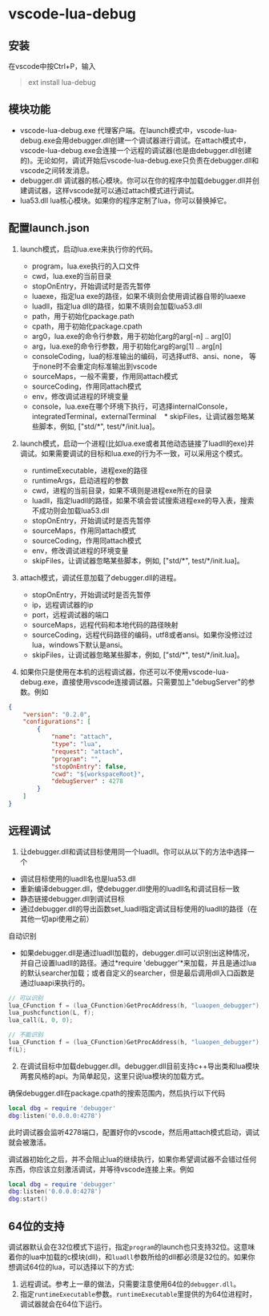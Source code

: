 # vscode-lua-debug

## 安装
在vscode中按Ctrl+P，输入
> ext install lua-debug

## 模块功能
* vscode-lua-debug.exe 代理客户端。在launch模式中，vscode-lua-debug.exe会用debugger.dll创建一个调试器进行调试。在attach模式中，vscode-lua-debug.exe会连接一个远程的调试器(也是由debugger.dll创建的)。无论如何，调试开始后vscode-lua-debug.exe只负责在debugger.dll和vscode之间转发消息。
* debugger.dll 调试器的核心模块。你可以在你的程序中加载debugger.dll并创建调试器，这样vscode就可以通过attach模式进行调试。
* lua53.dll lua核心模块。如果你的程序定制了lua，你可以替换掉它。

## 配置launch.json

1. launch模式，启动lua.exe来执行你的代码。

    * program，lua.exe执行的入口文件 
    * cwd，lua.exe的当前目录
    * stopOnEntry，开始调试时是否先暂停
    * luaexe，指定lua exe的路径，如果不填则会使用调试器自带的luaexe
    * luadll，指定lua dll的路径，如果不填则会加载lua53.dll
    * path，用于初始化package.path
    * cpath，用于初始化package.cpath
    * arg0，lua.exe的命令行参数，用于初始化arg的arg[-n] .. arg[0]
    * arg，lua.exe的命令行参数，用于初始化arg的arg[1] .. arg[n]
    * consoleCoding，lua的标准输出的编码，可选择utf8、ansi、none， 等于none时不会重定向标准输出到vscode
    * sourceMaps，一般不需要，作用同attach模式
    * sourceCoding，作用同attach模式
    * env，修改调试进程的环境变量
    * console，lua.exe在哪个环境下执行，可选择internalConsole，integratedTerminal，externalTerminal
    * skipFiles，让调试器忽略某些脚本，例如, ["std/\*", test/\*/init.lua]。

2. launch模式，启动一个进程(比如lua.exe或者其他动态链接了luadll的exe)并调试。如果需要调试的目标和lua.exe的行为不一致，可以采用这个模式。

    * runtimeExecutable，进程exe的路径
    * runtimeArgs，启动进程的参数
    * cwd，进程的当前目录，如果不填则是进程exe所在的目录
    * luadll，指定luadll的路径，如果不填会尝试搜索进程exe的导入表，搜索不成功则会加载lua53.dll
    * stopOnEntry，开始调试时是否先暂停
    * sourceMaps，作用同attach模式
    * sourceCoding，作用同attach模式
    * env，修改调试进程的环境变量
    * skipFiles，让调试器忽略某些脚本，例如, ["std/\*", test/\*/init.lua]。

3. attach模式，调试任意加载了debugger.dll的进程。

    * stopOnEntry，开始调试时是否先暂停
    * ip，远程调试器的ip
    * port，远程调试器的端口
    * sourceMaps，远程代码和本地代码的路径映射
    * sourceCoding，远程代码路径的编码，utf8或者ansi。如果你没修过过lua，windows下默认是ansi。
    * skipFiles，让调试器忽略某些脚本，例如, ["std/\*", test/\*/init.lua]。

4. 如果你只是使用在本机的远程调试器，你还可以不使用vscode-lua-debug.exe，直接使用vscode连接调试器。只需要加上"debugServer"的参数。例如

```json
{
    "version": "0.2.0",
    "configurations": [
        {
            "name": "attach",
            "type": "lua",
            "request": "attach",
            "program": "",
            "stopOnEntry": false,
            "cwd": "${workspaceRoot}",
            "debugServer" : 4278
        }
    ]
}
```

## 远程调试

1. 让debugger.dll和调试目标使用同一个luadll。你可以从以下的方法中选择一个
* 调试目标使用的luadll名也是lua53.dll
* 重新编译debugger.dll，使debugger.dll使用的luadll名和调试目标一致
* 静态链接debugger.dll到调试目标
* 通过debugger.dll的导出函数set_luadll指定调试目标使用的luadll的路径（在其他一切api使用之前）

自动识别
* 如果debugger.dll是通过luadll加载的，debugger.dll可以识别出这种情况，并自己设置luadll的路径。通过*require 'debugger'*来加载，并且是通过lua的默认searcher加载；或者自定义的searcher，但是最后调用dll入口函数是通过luaapi来执行的。
```c
// 可以识别
lua_CFunction f = (lua_CFunction)GetProcAddress(h, "luaopen_debugger");
lua_pushcfunction(L, f);
lua_call(L, 0, 0);

// 不能识别
lua_CFunction f = (lua_CFunction)GetProcAddress(h, "luaopen_debugger");
f(L);
```

2. 在调试目标中加载debugger.dll。debugger.dll目前支持c++导出类和lua模块两套风格的api。为简单起见，这里只说lua模块的加载方式。

确保debugger.dll在package.cpath的搜索范围内，然后执行以下代码
```lua
local dbg = require 'debugger'
dbg:listen('0.0.0.0:4278')
```
此时调试器会监听4278端口，配置好你的vscode，然后用attach模式启动，调试就会被激活。

调试器初始化之后，并不会阻止lua的继续执行，如果你希望调试器不会错过任何东西，你应该立刻激活调试，并等待vscode连接上来。例如
```lua
local dbg = require 'debugger'
dbg:listen('0.0.0.0:4278')
dbg:start()
```
## 64位的支持

调试器默认会在32位模式下运行，指定`program`的launch也只支持32位。这意味着你的lua中加载的c模块(dll)，和`luadll`参数所给的dll都必须是32位的。如果你想调试64位的lua，可以选择以下的方式:

1. 远程调试。参考上一章的做法，只需要注意使用64位的`debugger.dll`。
2. 指定`runtimeExecutable`参数。`runtimeExecutable`里提供的为64位进程时，调试器就会在64位下运行。
